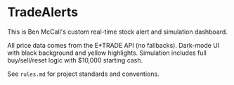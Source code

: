 # TradeAlerts

This is Ben McCall's custom real-time stock alert and simulation dashboard.

All price data comes from the E*TRADE API (no fallbacks).
Dark-mode UI with black background and yellow highlights.
Simulation includes full buy/sell/reset logic with $10,000 starting cash.

See `rules.md` for project standards and conventions.

